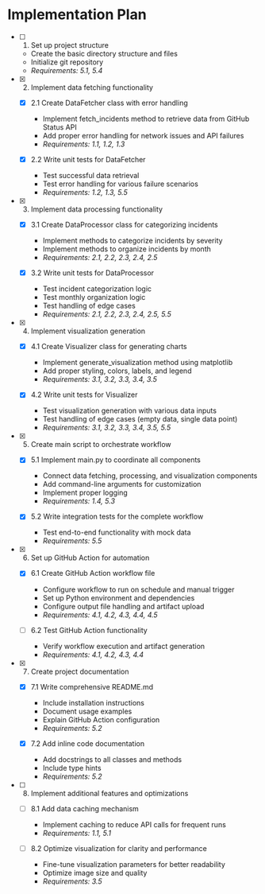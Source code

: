 # Implementation Plan

- [ ] 1. Set up project structure
  - Create the basic directory structure and files
  - Initialize git repository
  - _Requirements: 5.1, 5.4_

- [x] 2. Implement data fetching functionality
  - [x] 2.1 Create DataFetcher class with error handling
    - Implement fetch_incidents method to retrieve data from GitHub Status API
    - Add proper error handling for network issues and API failures
    - _Requirements: 1.1, 1.2, 1.3_
  
  - [x] 2.2 Write unit tests for DataFetcher
    - Test successful data retrieval
    - Test error handling for various failure scenarios
    - _Requirements: 1.2, 1.3, 5.5_

- [x] 3. Implement data processing functionality
  - [x] 3.1 Create DataProcessor class for categorizing incidents
    - Implement methods to categorize incidents by severity
    - Implement methods to organize incidents by month
    - _Requirements: 2.1, 2.2, 2.3, 2.4, 2.5_
  
  - [x] 3.2 Write unit tests for DataProcessor
    - Test incident categorization logic
    - Test monthly organization logic
    - Test handling of edge cases
    - _Requirements: 2.1, 2.2, 2.3, 2.4, 2.5, 5.5_

- [x] 4. Implement visualization generation
  - [x] 4.1 Create Visualizer class for generating charts
    - Implement generate_visualization method using matplotlib
    - Add proper styling, colors, labels, and legend
    - _Requirements: 3.1, 3.2, 3.3, 3.4, 3.5_
  
  - [x] 4.2 Write unit tests for Visualizer
    - Test visualization generation with various data inputs
    - Test handling of edge cases (empty data, single data point)
    - _Requirements: 3.1, 3.2, 3.3, 3.4, 3.5, 5.5_

- [x] 5. Create main script to orchestrate workflow
  - [x] 5.1 Implement main.py to coordinate all components
    - Connect data fetching, processing, and visualization components
    - Add command-line arguments for customization
    - Implement proper logging
    - _Requirements: 1.4, 5.3_
  
  - [x] 5.2 Write integration tests for the complete workflow
    - Test end-to-end functionality with mock data
    - _Requirements: 5.5_

- [x] 6. Set up GitHub Action for automation
  - [x] 6.1 Create GitHub Action workflow file
    - Configure workflow to run on schedule and manual trigger
    - Set up Python environment and dependencies
    - Configure output file handling and artifact upload
    - _Requirements: 4.1, 4.2, 4.3, 4.4, 4.5_
  
  - [ ] 6.2 Test GitHub Action functionality
    - Verify workflow execution and artifact generation
    - _Requirements: 4.1, 4.2, 4.3, 4.4_

- [x] 7. Create project documentation
  - [x] 7.1 Write comprehensive README.md
    - Include installation instructions
    - Document usage examples
    - Explain GitHub Action configuration
    - _Requirements: 5.2_
  
  - [x] 7.2 Add inline code documentation
    - Add docstrings to all classes and methods
    - Include type hints
    - _Requirements: 5.2_

- [ ] 8. Implement additional features and optimizations
  - [ ] 8.1 Add data caching mechanism
    - Implement caching to reduce API calls for frequent runs
    - _Requirements: 1.1, 5.1_
  
  - [ ] 8.2 Optimize visualization for clarity and performance
    - Fine-tune visualization parameters for better readability
    - Optimize image size and quality
    - _Requirements: 3.5_